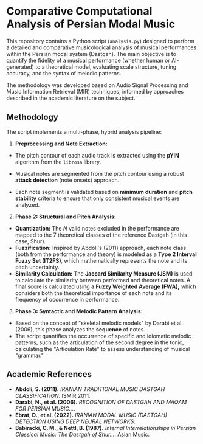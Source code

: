 # Comparative Computational Analysis of Persian Modal Music

This repository contains a Python script (`analysis.py`) designed to perform a detailed and comparative musicological analysis of musical performances within the Persian modal system (Dastgah). The main objective is to quantify the fidelity of a musical performance (whether human or AI-generated) to a theoretical model, evaluating scale structure, tuning accuracy, and the syntax of melodic patterns.

The methodology was developed based on Audio Signal Processing and Music Information Retrieval (MIR) techniques, informed by approaches described in the academic literature on the subject.

## Methodology

The script implements a multi-phase, hybrid analysis pipeline:

1. **Preprocessing and Note Extraction:**
* The pitch contour of each audio track is extracted using the **pYIN** algorithm from the `librosa` library.

* Musical notes are segmented from the pitch contour using a robust **attack detection** (note onsets) approach.
* Each note segment is validated based on **minimum duration** and **pitch stability** criteria to ensure that only consistent musical events are analyzed.

2. **Phase 2: Structural and Pitch Analysis:**
* **Quantization:** The *N* valid notes excluded in the performance are mapped to the 7 theoretical classes of the reference Dastgah (in this case, Shur).
* **Fuzzification:** Inspired by Abdoli's (2011) approach, each note class (both from the performance and theory) is modeled as a **Type 2 Interval Fuzzy Set (IT2FS)**, which mathematically represents the note and its pitch uncertainty.
* **Similarity Calculation:** The **Jaccard Similarity Measure (JSM)** is used to calculate the similarity between performed and theoretical notes. A final score is calculated using a **Fuzzy Weighted Average (FWA),** which considers both the theoretical importance of each note and its frequency of occurrence in performance.

3. **Phase 3: Syntactic and Melodic Pattern Analysis:**
* Based on the concept of "skeletal melodic models" by Darabi et al. (2006), this phase analyzes the **sequence** of notes.
* The script quantifies the occurrence of specific and idiomatic melodic patterns, such as the articulation of the second degree in the tonic, calculating the "Articulation Rate" to assess understanding of musical "grammar."

## Academic References
* **Abdoli, S. (2011).** *IRANIAN TRADITIONAL MUSIC DASTGAH CLASSIFICATION*. ISMIR 2011.
* **Darabi, N., et al. (2006).** *RECOGNITION OF DASTGAH AND MAQAM FOR PERSIAN MUSIC...*.
* **Ebrat, D., et al. (2022).** *IRANIAN MODAL MUSIC (DASTGAH) DETECTION USING DEEP NEURAL NETWORKS*.
* **Babiracki, C. M., & Nettl, B. (1987).** *Internal Interrelationships in Persian Classical Music: The Dastgah of Shur...*. Asian Music.
